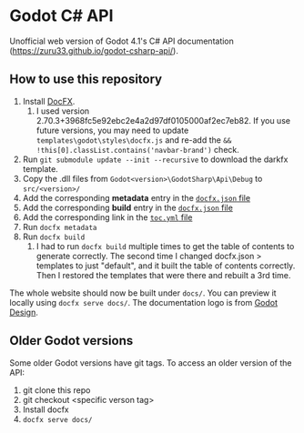 # Godot C# API

Unofficial web version of Godot 4.1's C# API documentation (https://zuru33.github.io/godot-csharp-api/).

## How to use this repository

1. Install [DocFX](https://dotnet.github.io/docfx/).
    1. I used version 2.70.3+3968fc5e92ebc2e4a2d97df0105000af2ec7eb82. If you use future versions, you may need to update `templates\godot\styles\docfx.js` and re-add the `&& !this[0].classList.contains('navbar-brand')` check.
1. Run `git submodule update --init --recursive` to download the darkfx template.
1. Copy the .dll files from `Godot<version>\GodotSharp\Api\Debug` to `src/<version>/`
1. Add the corresponding **metadata** entry in the [`docfx.json` file](./docfx.json#L3-L12)
1. Add the corresponding **build** entry in the [`docfx.json` file](./docfx.json#L16-L20)
1. Add the corresponding link in the [`toc.yml` file](./toc.yml#L3-L4)
1. Run `docfx metadata`
1. Run `docfx build`
    1. I had to run `docfx build` multiple times to get the table of contents to generate correctly. The second time I changed docfx.json > templates to just "default", and it built the table of contents correctly. Then I restored the templates that were there and rebuilt a 3rd time.

The whole website should now be built under `docs/`. You can preview it locally using `docfx serve docs/`. The documentation logo is from [Godot Design](https://github.com/godotengine/godot-design/).

## Older Godot versions

Some older Godot versions have git tags. To access an older version of the API:
1. git clone this repo
1. git checkout &lt;specific verson tag&gt;
1. Install docfx
1. `docfx serve docs/`